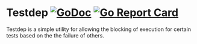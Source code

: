 # Testdep [![GoDoc](https://godoc.org/github.com/sharnoff/testdep?status.svg)](https://godoc.org/github.com/sharnoff/testdep) [![Go Report Card](https://goreportcard.com/badge/github.com/sharnoff/testdep)](https://goreportcard.com/report/github.com/sharnoff/testdep)

Testdep is a simple utility for allowing the blocking of execution for certain tests based on the the failure of others.
